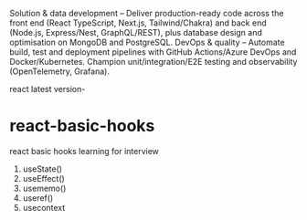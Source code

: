 Solution & data development – Deliver production-ready code across the front end (React TypeScript, Next.js, Tailwind/Chakra) and back end (Node.js, Express/Nest, GraphQL/REST), plus database design and optimisation on MongoDB and PostgreSQL.
DevOps & quality – Automate build, test and deployment pipelines with GitHub Actions/Azure DevOps and Docker/Kubernetes. Champion unit/integration/E2E testing and observability (OpenTelemetry, Grafana).

react latest version- 

# react-basic-hooks
react basic hooks learning for interview

1) useState()
2) useEffect()
3) usememo()
4) useref()
5) usecontext
